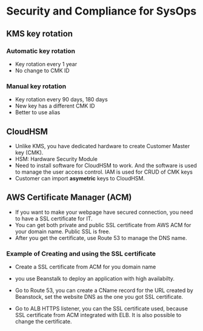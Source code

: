 # Security and Compliance for SysOps

## KMS key rotation

### Automatic key rotation

* Key rotation every 1 year
* No change to CMK ID

### Manual key rotation

* Key rotation every 90 days, 180 days
* New key has a different CMK ID
* Better to use alias

## CloudHSM 

* Unlike KMS, you have dedicated hardware to create Customer Master key (CMK).
* HSM: Hardware Security Module
* Need to install software for CloudHSM to work. And the software is used to manage the user access control. IAM is used for CRUD of CMK keys
* Customer can import **asymetric** keys to CloudHSM.

## AWS Certificate Manager (ACM)

* If you want to make your webpage have secured connection, you need to have a SSL certificate for IT. 
* You can get both private and public SSL certificate from AWS ACM for your domain name. Public SSL is free. 
* After you get the certificate, use Route 53 to manage the DNS name. 

### Example of Creating and using the SSL certificate

* Create a SSL certificate from ACM for you domain name

* you use Beanstalk to deploy an application with high availabilty. 
* Go to Route 53,  you can create a CName record for the URL created by Beanstock, set the website DNS as the one you got SSL certificate. 
*  Go to ALB HTTPS listener, you can the SSL certificate used, because SSL certificate from ACM integrated with ELB. It is also possible to change the certificate.

